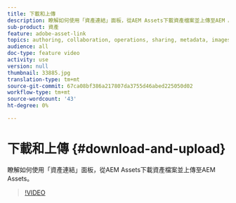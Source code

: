 ```yaml
---
title: 下載和上傳
description: 瞭解如何使用「資產連結」面板，從AEM Assets下載資產檔案並上傳至AEM Assets。
sub-product: 資產
feature: adobe-asset-link
topics: authoring, collaboration, operations, sharing, metadata, images, operations
audience: all
doc-type: feature video
activity: use
version: null
thumbnail: 33885.jpg
translation-type: tm+mt
source-git-commit: 67ca08bf386a217807da3755d46abed225050d02
workflow-type: tm+mt
source-wordcount: '43'
ht-degree: 0%

---
```



# 下載和上傳 {#download-and-upload}

瞭解如何使用「資產連結」面板，從AEM Assets下載資產檔案並上傳至AEM Assets。

>[!VIDEO](https://video.tv.adobe.com/v/33885/?quality=12)
